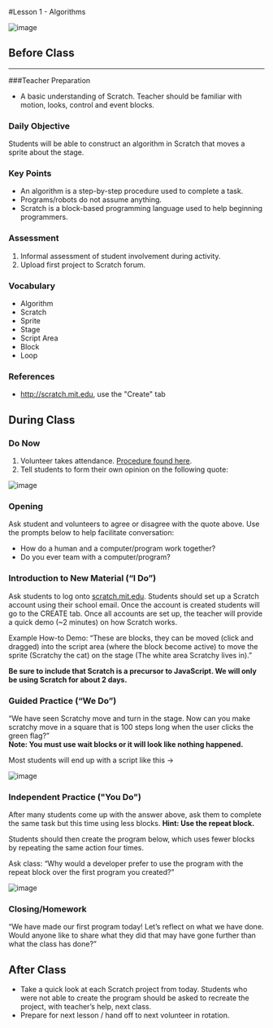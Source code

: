 #Lesson 1 - Algorithms

![image](http://i.imgur.com/tM1CA61.png)

## Before Class
---
###Teacher Preparation
* A basic understanding of Scratch. Teacher should be familiar with motion, looks, control and event blocks. 


### Daily Objective

Students will be able to construct an algorithm in Scratch that moves a sprite about the stage.

### Key Points

* An algorithm is a step-by-step procedure used to complete a task.
* Programs/robots do not assume anything.
* Scratch is a block-based programming language used to help beginning programmers.

### Assessment

1. Informal assessment of student involvement during activity.
2. Upload first project to Scratch forum.

### Vocabulary

* Algorithm
* Scratch
* Sprite
* Stage
* Script Area
* Block
* Loop

### References

* <http://scratch.mit.edu>, use the "Create" tab


## During Class

### Do Now

1. Volunteer takes attendance. [Procedure found here](https://docs.google.com/document/d/19IIhqykr70vj7wnqyJYuQNTkd9GX56Xgl3omD42IcMk/edit).
2. Tell students to form their own opinion on the following quote:

![image](http://i.imgur.com/JbvNKe1.png)


### Opening


Ask student and volunteers to agree or disagree with the quote above. Use the prompts below to help facilitate conversation: 

* How do a human and a computer/program work together?
* Do you ever team with a computer/program?


### Introduction to New Material (“I Do”)

Ask students to log onto [scratch.mit.edu](https:scratch.mit.edu). Students should set up a Scratch account using their school email. Once the account is created students will go to the CREATE tab. Once all accounts are set up, the teacher will provide a quick demo (~2 minutes) on how Scratch works.  


Example How-to Demo: “These are blocks, they can be moved (click and dragged) into the script area (where the block become active) to move the sprite (Scratchy the cat) on the stage (The white area Scratchy lives in).”

**Be sure to include that Scratch is a precursor to JavaScript. We will only be using Scratch for about 2 days.**

### Guided Practice (“We Do”)

“We have seen Scratchy move and turn in the stage. Now can you make scratchy move in a square that is 100 steps long when the user clicks the green flag?”  
**Note: You must use wait blocks or it will look like nothing happened.**

Most students will end up with a script like this → 

![image](http://i.imgur.com/CfFd6pj.png)  

### Independent Practice ("You Do")

After many students come up with the answer above, ask them to complete the same task but this time using less blocks. **Hint: Use the repeat block.**

Students should then create the program below, which uses fewer blocks by repeating the same action four times.

Ask class: “Why would a developer prefer to use the program with the repeat block over the first program you created?” 

![image](http://i.imgur.com/hq9CBL6.png)
### Closing/Homework

“We have made our first program today! Let’s reflect on what we have done. Would anyone like to share what they did that may have gone further than what the class has done?”

## After Class
* Take a quick look at each Scratch project from today. Students who were not able to create the program should be asked to recreate the project, with teacher’s help, next class.
* Prepare for next lesson / hand off to next volunteer in rotation.
